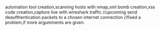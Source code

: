 automation tool creation,scanning hosts with nmap,xml bomb creation,xss code creation,capture live with wireshark traffic
//upcoming send deaufthentication packets to a chosen internet connection
//fixed a problem,if more argumments are given.

